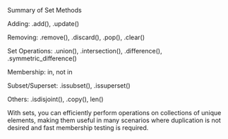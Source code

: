 Summary of Set Methods

Adding: .add(), .update()

Removing: .remove(), .discard(), .pop(), .clear()

Set Operations: .union(), .intersection(), .difference(), .symmetric_difference()

Membership: in, not in

Subset/Superset: .issubset(), .issuperset()

Others: .isdisjoint(), .copy(), len()

With sets, you can efficiently perform operations on collections of unique elements, making them useful in many scenarios where duplication is not desired and fast membership testing is required.
